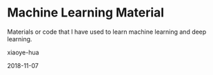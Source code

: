 # Machine Learning Material

Materials or code that I have used to learn machine learning and deep learning.



xiaoye-hua

2018-11-07
